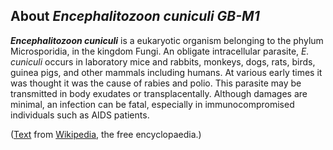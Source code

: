 About *Encephalitozoon cuniculi GB-M1* 
--------------------------------------



***Encephalitozoon cuniculi*** is a eukaryotic organism belonging to the
phylum Microsporidia, in the kingdom Fungi. An obligate intracellular
parasite, *E. cuniculi* occurs in laboratory mice and rabbits, monkeys,
dogs, rats, birds, guinea pigs, and other mammals including humans. At
various early times it was thought it was the cause of rabies and polio.
This parasite may be transmitted in body exudates or transplacentally.
Although damages are minimal, an infection can be fatal, especially in
immunocompromised individuals such as AIDS patients.

([Text](http://en.wikipedia.org/wiki/Encephalitozoon_cuniculi) from
[Wikipedia](http://en.wikipedia.org/), the free encyclopaedia.)
